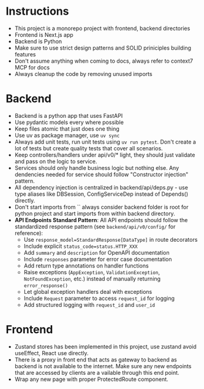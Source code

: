 # Instructions
* This project is a monorepo project with frontend, backend directories
* Frontend is Next.js app
* Backend is Python
* Make sure to use strict design patterns and SOLID priniciples building features
* Don't assume anything when coming to docs, always refer to context7 MCP for docs
* Always cleanup the code by removing unused imports

# Backend
* Backend is a python app that uses FastAPI
* Use pydantic models every where possible
* Keep files atomic that just does one thing
* Use uv as package manager, use `uv sync`
* Always add unit tests, run unit tests using  `uv run pytest`. Don't create a lot of tests but create quality tests that cover all scenarios.
* Keep controllers/handlers under api/v0/* light, they should just validate and pass on the logic to service.
* Services should only handle business logic but nothing else. Any dendencies needed for service should follow "Constructor injection" pattern.
* All dependency injection is centralized in backend/api/deps.py - use type aliases like DBSession, ConfigServiceDep instead of Depends() directly.
* Don't start imports from `` always consider backend folder is root for python project and start imports from within backend directory.
* **API Endpoints Standard Pattern**: All API endpoints should follow the standardized response pattern (see `backend/api/v0/config/` for reference):
  - Use `response_model=StandardResponse[DataType]` in route decorators
  - Include explicit `status_code=status.HTTP_XXX`
  - Add `summary` and `description` for OpenAPI documentation
  - Include `responses` parameter for error case documentation
  - Add return type annotations on handler functions
  - Raise exceptions (`AppException`, `ValidationException`, `NotFoundException`, etc.) instead of manually returning `error_response()`
  - Let global exception handlers deal with exceptions
  - Include `Request` parameter to access `request_id` for logging
  - Add structured logging with `request_id` and `user_id`

# Frontend
* Zustand stores has been implemented in this project, use zustand avoid useEffect, React use directly.
* There is a proxy in front end that acts as gateway to backend as backend is not available to the internet. Make sure any new endpoints that are accessed by clients are a vailable through this end point.
* Wrap any new page with proper ProtectedRoute component.